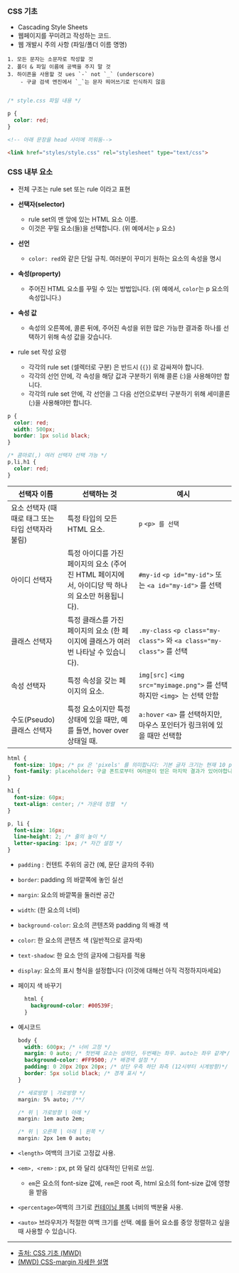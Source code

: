 ### CSS 기초
- Cascading Style Sheets
- 웹페이지를 꾸미려고 작성하는 코드.
- 웹 개발시 주의 사항 (파일/폴더 이름 명명)

```ad-note
1. 모든 문자는 소문자로 작성할 것 
2. 폴더 & 파일 이름에 공백을 주지 말 것
3. 하이픈을 사용할 것 ues `-` not `_` (underscore)
	- 구글 검색 엔진에서 `_`는 문자 띄어쓰기로 인식하지 않음
    
```

```css
/* style.css 파일 내용 */

p {
  color: red;
}
```

```html
<!-- 아래 문장을 head 사이에 끼워둠-->

<link href="styles/style.css" rel="stylesheet" type="text/css">
```



### CSS 내부 요소
- 전체 구조는 rule set 또는 rule 이라고 표현
- **선택자(selector)**
	- rule set의 맨 앞에 있는 HTML 요소 이름. 
	- 이것은 꾸밀 요소(들)을 선택합니다. (위 예에서는 `p` 요소)

- **선언**
	- `color: red`와 같은 단일 규칙. 여러분이 꾸미기 원하는 요소의 속성을 명시
- **속성(property)**
	- 주어진 HTML 요소를 꾸밀 수 있는 방법입니다. (위 예에서, `color`는 p 요소의 속성입니다.)
- **속성 값**
	- 속성의 오른쪽에, 콜론 뒤에, 주어진 속성을 위한 많은 가능한 결과중 하나를 선택하기 위해 속성 값을 갖습니다.

- rule set 작성 요령
	- 각각의 rule set (셀렉터로 구분) 은 반드시 (`{}`) 로 감싸져야 합니다.
	- 각각의 선언 안에, 각 속성을 해당 값과 구분하기 위해 콜론 (:)을 사용해야만 합니다.
	- 각각의 rule set 안에, 각 선언을 그 다음 선언으로부터 구분하기 위해 세미콜론 (;)을 사용해야만 합니다.

```css
p {
  color: red;
  width: 500px;
  border: 1px solid black;
}

/* 콤마로(,) 여러 선택자 선택 가능 */
p,li,h1 {
  color: red;
}
```


| 선택자 이름                                       | 선택하는 것                                                  | 예시                                                         |
| ------------------------------------------------- | ------------------------------------------------------------ | ------------------------------------------------------------ |
| 요소 선택자 (때때로 태그 또는 타입 선택자라 불림) | 특정 타입의 모든 HTML 요소.                                  | `p` `<p> 를 선택`                                            |
| 아이디 선택자                                     | 특정 아이디를 가진 페이지의 요소 (주어진 HTML 페이지에서, 아이디당 딱 하나의 요소만 허용됩니다). | `#my-id` `<p id="my-id">` 또는 `<a id="my-id">` 를 선택      |
| 클래스 선택자                                     | 특정 클래스를 가진 페이지의 요소 (한 페이지에 클래스가 여러번 나타날 수 있습니다). | `.my-class` `<p class="my-class">` 와 `<a class="my-class">` 를 선택 |
| 속성 선택자                                       | 특정 속성을 갖는 페이지의 요소.                              | `img[src]` `<img src="myimage.png">` 를 선택하지만 `<img> `는 선택 안함 |
| 수도(Pseudo) 클래스 선택자                        | 특정 요소이지만 특정 상태에 있을 때만, 예를 들면, hover over 상태일 때. | `a:hover` `<a>` 를 선택하지만, 마우스 포인터가 링크위에 있을 때만 선택함 |


```css
html {
  font-size: 10px; /* px 은 'pixels' 를 의미합니다: 기본 글자 크기는 현재 10 pixels 높이입니다. */
  font-family: placeholder: 구글 폰트로부터 여러분이 얻은 마지막 결과가 있어야합니다.
}

h1 {
  font-size: 60px;
  text-align: center; /* 가운데 정렬  */
}

p, li {
  font-size: 16px;
  line-height: 2; /* 줄의 높이 */
  letter-spacing: 1px; /* 자간 설정 */
}

```

- `padding` : 컨텐트 주위의 공간 (예, 문단 글자의 주위)
- `border`: padding 의 바깥쪽에 놓인 실선
- `margin`: 요소의 바깥쪽을 둘러싼 공간
- `width`: (한 요소의 너비)
- `background-color`: 요소의 콘텐츠와 padding 의 배경 색
- `color`: 한 요소의 콘텐츠 색 (일반적으로 글자색)
- `text-shadow`: 한 요소 안의 글자에 그림자를 적용
- `display`: 요소의 표시 형식을 설정합니다 (이것에 대해선 아직 걱정하지마세요)

- 페이지 색 바꾸기
  ```css
    html {
      background-color: #00539F;
    }
    ```

- 예시코드
  ```css
  body {
    width: 600px; /* 너비 고정 */
    margin: 0 auto; /* 첫번째 요소는 상하단, 두번째는 좌우. auto는 좌우 같게*/
    background-color: #FF9500; /* 배경색 설정 */
    padding: 0 20px 20px 20px; /* 상단 우측 하단 좌측 (12시부터 시계방향)*/
    border: 5px solid black; /* 경계 표시 */
  }
  ```

  ```css
  /* 세로방향 | 가로방향 */
  margin: 5% auto; /**/
  
  /* 위 | 가로방향 | 아래 */
  margin: 1em auto 2em;
  
  /* 위 | 오른쪽 | 아래 | 왼쪽 */
  margin: 2px 1em 0 auto;
  ```

- `<length>` 여백의 크기로 고정값 사용.
- `<em>, <rem>` : px, pt 와 달리 상대적인 단위로 쓰임. 
	- `em`은 요소의 font-size 값에, `rem`은 root 즉, html 요소의 font-size 값에 영향을 받음
- `<percentage>`여백의 크기로 [컨테이닝 블록](https://developer.mozilla.org/ko/docs/Web/CSS/Containing_block) 너비의 백분율 사용.
- `<auto>` 브라우저가 적절한 여백 크기를 선택. 예를 들어 요소를 중앙 정렬하고 싶을 때 사용할 수 있습니다.


---
- [출처: CSS 기초 (MWD)](https://developer.mozilla.org/ko/docs/Learn/Getting_started_with_the_web/CSS_basics)
- [(MWD) CSS-margin 자세한 설명](https://developer.mozilla.org/ko/docs/Web/CSS/margin#values)